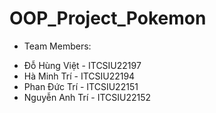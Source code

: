 # OOP_Project_Pokemon

- Team Members:
+ Đỗ Hùng Việt - ITCSIU22197
+ Hà Minh Trí - ITCSIU22194
+ Phan Đức Trí - ITCSIU22151
+ Nguyễn Anh Trí - ITCSIU22152

